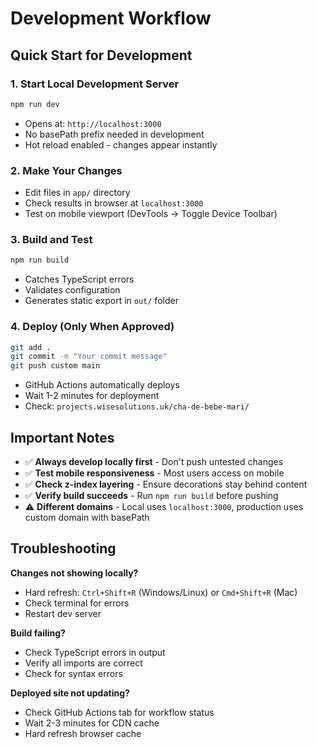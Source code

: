 # Development Workflow

## Quick Start for Development

### 1. Start Local Development Server
```bash
npm run dev
```
- Opens at: `http://localhost:3000`
- No basePath prefix needed in development
- Hot reload enabled - changes appear instantly

### 2. Make Your Changes
- Edit files in `app/` directory
- Check results in browser at `localhost:3000`
- Test on mobile viewport (DevTools → Toggle Device Toolbar)

### 3. Build and Test
```bash
npm run build
```
- Catches TypeScript errors
- Validates configuration
- Generates static export in `out/` folder

### 4. Deploy (Only When Approved)
```bash
git add .
git commit -m "Your commit message"
git push custom main
```
- GitHub Actions automatically deploys
- Wait 1-2 minutes for deployment
- Check: `projects.wisesolutions.uk/cha-de-bebe-mari/`

## Important Notes

- ✅ **Always develop locally first** - Don't push untested changes
- ✅ **Test mobile responsiveness** - Most users access on mobile
- ✅ **Check z-index layering** - Ensure decorations stay behind content
- ✅ **Verify build succeeds** - Run `npm run build` before pushing
- ⚠️ **Different domains** - Local uses `localhost:3000`, production uses custom domain with basePath

## Troubleshooting

**Changes not showing locally?**
- Hard refresh: `Ctrl+Shift+R` (Windows/Linux) or `Cmd+Shift+R` (Mac)
- Check terminal for errors
- Restart dev server

**Build failing?**
- Check TypeScript errors in output
- Verify all imports are correct
- Check for syntax errors

**Deployed site not updating?**
- Check GitHub Actions tab for workflow status
- Wait 2-3 minutes for CDN cache
- Hard refresh browser cache

